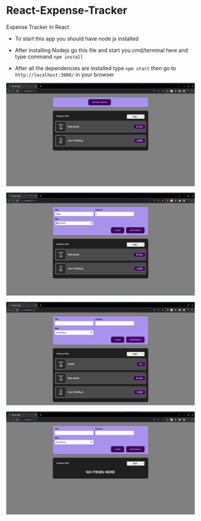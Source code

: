 # React-Expense-Tracker
Expense Tracker In React

- To start this app you should have node js installed 

- After installing Nodejs go this file and start you cmd/terminal here and type command `npm install`

- After all the dependencies are installed type `npm start` then go to `http://localhost:3000/` in your browser

![img1](./images/1.png)

![img1](./images/2.png)

![img1](./images/3.png)

![img1](./images/4.png)

